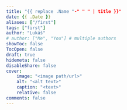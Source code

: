 ```yaml
---
title: "{{ replace .Name "-" " " | title }}"
date: {{ .Date }}
aliases: ["/first"]
tags: ["first"]
author: "Lukáš"
# author: ["Me", "You"] # multiple authors
showToc: false
TocOpen: false
draft: true
hidemeta: false
disableShare: false
cover:
	image: "<image path/url>"
	alt: "<alt text>"
	caption: "<text>"
	relative: false
comments: false
---
```

